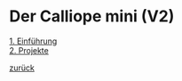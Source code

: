  <link rel="stylesheet" href="https://hi2272.github.io/StyleMD.css">

# Der Calliope mini (V2)
[1. Einführung](01CalliopeStart/index.html)  
[2. Projekte](02Calliope/index.html)


[zurück](../index.html)
